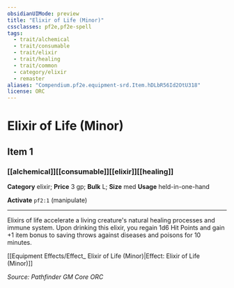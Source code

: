 ```yaml
---
obsidianUIMode: preview
title: "Elixir of Life (Minor)"
cssclasses: pf2e,pf2e-spell
tags:
  - trait/alchemical
  - trait/consumable
  - trait/elixir
  - trait/healing
  - trait/common
  - category/elixir
  - remaster
aliases: "Compendium.pf2e.equipment-srd.Item.hDLbR56Id2OtU318"
license: ORC
---
```

# Elixir of Life (Minor)
## Item 1
### [[alchemical]][[consumable]][[elixir]][[healing]]

**Category** elixir; 
**Price** 3 gp; 
**Bulk** L; **Size** med
**Usage** held-in-one-hand

**Activate** `pf2:1` (manipulate)

* * *

Elixirs of life accelerate a living creature's natural healing processes and immune system. Upon drinking this elixir, you regain 1d6 Hit Points and gain +1 item bonus to saving throws against diseases and poisons for 10 minutes.

[[Equipment Effects/Effect_ Elixir of Life (Minor)|Effect: Elixir of Life (Minor)]]

*Source: Pathfinder GM Core*
*ORC*
